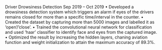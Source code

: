 Driver Drowsiness Detection                                                                                                                                                                                                                                                                                                   Sep 2019 – Oct 2019
•	Developed a drowsiness detection system which triggers an alarm if eyes of the drivers remains closed for more than a specific time/interval in the counter.
•	Created the dataset by capturing more than 5000 images and labelled it as ‘open’/’close’.
•	Trained the convolutional neural network for classification and used ‘haar’ classifier to identify face and eyes from the captured image.
•	Optimized the result by increasing the hidden layers, chaning aviation function and weight initialization to attain the maximum accuracy of 89.3%.

